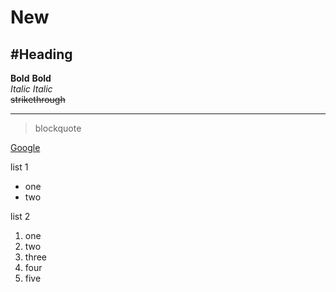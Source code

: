 # New

#Heading
---
**Bold** 
__Bold__  
*Italic* 
_Italic_  
~~strikethrough~~
___

>blockquote

[Google](https://google.com)

list 1
* one
* two

list 2
1. one
2. two
3. three
5. four
7. five




